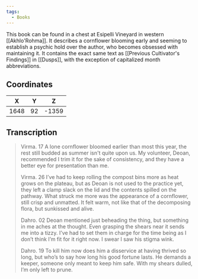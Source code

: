 ```yaml
---
tags:
  - Books
---
```


This book can be found in a chest at Esipelli Vineyard in western [[Akhlo'Rohma]]. It describes a cornflower blooming early and seeming to establish a psychic hold over the author, who becomes obsessed with maintaining it. It contains the exact same text as [[Previous Cultivator's Findings]] in [[Dusps]], with the exception of capitalized month abbreviations.

## Coordinates
| **X** | **Y** | **Z** |
| :---: | :---: | :---: |
| 1648  |  92   | -1359 |

## Transcription
> Virma. 17
> A lone cornflower bloomed earlier than most this year, the rest still budded as summer isn't quite upon us. My volunteer, Deoan, recommended I trim it for the sake of consistency, and they have a better eye for presentation than me.
>
> Virma. 26
> I’ve had to keep rolling the compost bins more as heat grows on the plateau, but as Deoan is not used to the practice yet, they left a clamp slack on the lid and the contents spilled on the pathway. What struck me more was the appearance of a cornflower, still crisp and unmatted. It felt warm, not like that of the decomposing flora, but sunkissed and alive.
>
> Dahro. 02
> Deoan mentioned just beheading the thing, but something in me aches at the thought. Even grasping the shears near it sends me into a tizzy. I’ve had to set them in charge for the time being as I don’t think I’m fit for it right now. I swear I saw his stigma wink.
>
> Dahro. 19
> To kill him now does him a disservice at having thrived so long, but who’s to say how long his good fortune lasts. He demands a keeper, someone only meant to keep him safe. With my shears dulled, I’m only left to prune.

